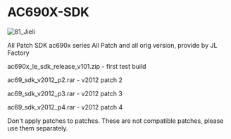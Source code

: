 # AC690X-SDK

![81_Jieli](https://user-images.githubusercontent.com/121731611/210158039-fd0b669c-6e92-4126-acab-1275066cfcb7.png)

All Patch SDK ac690x series
All Patch and all orig version, provide by JL Factory

ac690x_le_sdk_release_v101.zip - first test build

ac69_sdk_v2012_p2.rar - v2012 patch 2

ac69_sdk_v2012_p3.rar - v2012 patch 3

ac69_sdk_v2012_p4.rar - v2012 patch 4

Don't apply patches to patches.
These are not compatible patches, please use them separately.
